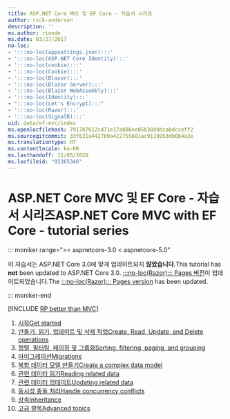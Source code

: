 ```yaml
---
title: ASP.NET Core MVC 및 EF Core - 자습서 시리즈
author: rick-anderson
description: ''
ms.author: riande
ms.date: 03/27/2017
no-loc:
- ':::no-loc(appsettings.json):::'
- ':::no-loc(ASP.NET Core Identity):::'
- ':::no-loc(cookie):::'
- ':::no-loc(Cookie):::'
- ':::no-loc(Blazor):::'
- ':::no-loc(Blazor Server):::'
- ':::no-loc(Blazor WebAssembly):::'
- ':::no-loc(Identity):::'
- ":::no-loc(Let's Encrypt):::"
- ':::no-loc(Razor):::'
- ':::no-loc(SignalR):::'
uid: data/ef-mvc/index
ms.openlocfilehash: 791787612c471e17a886ee05b38dddcabdcceff2
ms.sourcegitcommit: 33f631a4427b9a422755601ac9119953db0b4a3e
ms.translationtype: HT
ms.contentlocale: ko-KR
ms.lasthandoff: 11/05/2020
ms.locfileid: "93365346"
---
```

# <a name="aspnet-core-mvc-with-ef-core---tutorial-series"></a><span data-ttu-id="82f1c-102">ASP.NET Core MVC 및 EF Core - 자습서 시리즈</span><span class="sxs-lookup"><span data-stu-id="82f1c-102">ASP.NET Core MVC with EF Core - tutorial series</span></span>

::: moniker range=">= aspnetcore-3.0 < aspnetcore-5.0"

<span data-ttu-id="82f1c-103">이 자습서는 ASP.NET Core 3.0에 맞게 업데이트되지 **않았습니다**.</span><span class="sxs-lookup"><span data-stu-id="82f1c-103">This tutorial has **not** been updated to ASP.NET Core 3.0.</span></span> <span data-ttu-id="82f1c-104">[:::no-loc(Razor)::: Pages 버전](xref:data/ef-rp/intro)이 업데이트되었습니다.</span><span class="sxs-lookup"><span data-stu-id="82f1c-104">The [:::no-loc(Razor)::: Pages version](xref:data/ef-rp/intro) has been updated.</span></span>

::: moniker-end

[!INCLUDE [RP better than MVC](../../includes/RP-EF/rp-over-mvc.md)]

1. [<span data-ttu-id="82f1c-105">시작</span><span class="sxs-lookup"><span data-stu-id="82f1c-105">Get started</span></span>](xref:data/ef-mvc/intro)
1. [<span data-ttu-id="82f1c-106">만들기, 읽기, 업데이트 및 삭제 작업</span><span class="sxs-lookup"><span data-stu-id="82f1c-106">Create, Read, Update, and Delete operations</span></span>](xref:data/ef-mvc/crud)
1. [<span data-ttu-id="82f1c-107">정렬, 필터링, 페이징 및 그룹화</span><span class="sxs-lookup"><span data-stu-id="82f1c-107">Sorting, filtering, paging, and grouping</span></span>](xref:data/ef-mvc/sort-filter-page)
1. [<span data-ttu-id="82f1c-108">마이그레이션</span><span class="sxs-lookup"><span data-stu-id="82f1c-108">Migrations</span></span>](xref:data/ef-mvc/migrations)
1. [<span data-ttu-id="82f1c-109">복합 데이터 모델 만들기</span><span class="sxs-lookup"><span data-stu-id="82f1c-109">Create a complex data model</span></span>](xref:data/ef-mvc/complex-data-model)
1. [<span data-ttu-id="82f1c-110">관련 데이터 읽기</span><span class="sxs-lookup"><span data-stu-id="82f1c-110">Reading related data</span></span>](xref:data/ef-mvc/read-related-data)
1. [<span data-ttu-id="82f1c-111">관련 데이터 업데이트</span><span class="sxs-lookup"><span data-stu-id="82f1c-111">Updating related data</span></span>](xref:data/ef-mvc/update-related-data)
1. [<span data-ttu-id="82f1c-112">동시성 충돌 처리</span><span class="sxs-lookup"><span data-stu-id="82f1c-112">Handle concurrency conflicts</span></span>](xref:data/ef-mvc/concurrency)
1. [<span data-ttu-id="82f1c-113">상속</span><span class="sxs-lookup"><span data-stu-id="82f1c-113">Inheritance</span></span>](xref:data/ef-mvc/inheritance)
1. [<span data-ttu-id="82f1c-114">고급 항목</span><span class="sxs-lookup"><span data-stu-id="82f1c-114">Advanced topics</span></span>](xref:data/ef-mvc/advanced)
